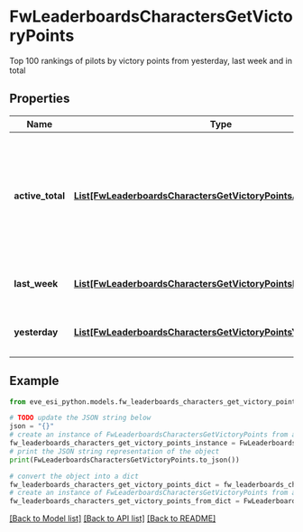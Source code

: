 # FwLeaderboardsCharactersGetVictoryPoints

Top 100 rankings of pilots by victory points from yesterday, last week and in total

## Properties

Name | Type | Description | Notes
------------ | ------------- | ------------- | -------------
**active_total** | [**List[FwLeaderboardsCharactersGetVictoryPointsActiveTotalInner]**](FwLeaderboardsCharactersGetVictoryPointsActiveTotalInner.md) | Top 100 ranking of pilots active in faction warfare by total victory points. A pilot is considered \&quot;active\&quot; if they have participated in faction warfare in the past 14 days | 
**last_week** | [**List[FwLeaderboardsCharactersGetVictoryPointsLastWeekInner]**](FwLeaderboardsCharactersGetVictoryPointsLastWeekInner.md) | Top 100 ranking of pilots by victory points in the past week | 
**yesterday** | [**List[FwLeaderboardsCharactersGetVictoryPointsYesterdayInner]**](FwLeaderboardsCharactersGetVictoryPointsYesterdayInner.md) | Top 100 ranking of pilots by victory points in the past day | 

## Example

```python
from eve_esi_python.models.fw_leaderboards_characters_get_victory_points import FwLeaderboardsCharactersGetVictoryPoints

# TODO update the JSON string below
json = "{}"
# create an instance of FwLeaderboardsCharactersGetVictoryPoints from a JSON string
fw_leaderboards_characters_get_victory_points_instance = FwLeaderboardsCharactersGetVictoryPoints.from_json(json)
# print the JSON string representation of the object
print(FwLeaderboardsCharactersGetVictoryPoints.to_json())

# convert the object into a dict
fw_leaderboards_characters_get_victory_points_dict = fw_leaderboards_characters_get_victory_points_instance.to_dict()
# create an instance of FwLeaderboardsCharactersGetVictoryPoints from a dict
fw_leaderboards_characters_get_victory_points_from_dict = FwLeaderboardsCharactersGetVictoryPoints.from_dict(fw_leaderboards_characters_get_victory_points_dict)
```
[[Back to Model list]](../README.md#documentation-for-models) [[Back to API list]](../README.md#documentation-for-api-endpoints) [[Back to README]](../README.md)


